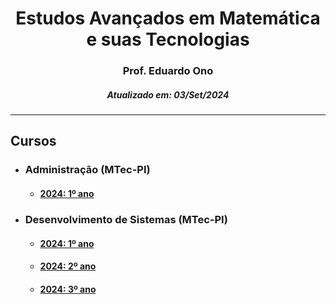 <h1 align="center">Estudos Avançados em Matemática e suas Tecnologias</h1>
<h3 align="center">Prof. Eduardo Ono</h3>
<h5 align="center">Atualizado em: 03/Set/2024</h5>

---

## Cursos

* ### Administração (MTec-PI)

  * #### [2024: 1º ano](./administracao-mtec-pi/2024-1o-ano/)

* ### Desenvolvimento de Sistemas (MTec-PI)

  * #### [2024: 1º ano](./desenvolvimento-de-sistemas-mtec-pi/2024-1o-ano/)

  * #### [2024: 2º ano](./desenvolvimento-de-sistemas-mtec-pi/2024-2o-ano/)

  * #### [2024: 3º ano](./desenvolvimento-de-sistemas-mtec-pi/2024-3o-ano/)

&nbsp;
